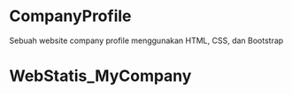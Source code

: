 # CompanyProfile
Sebuah website company profile menggunakan HTML, CSS, dan Bootstrap
# WebStatis_MyCompany
